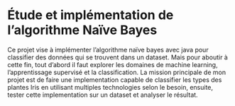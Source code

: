 # Étude et implémentation de l’algorithme Naïve Bayes

Ce projet vise à implémenter l’algorithme naïve bayes avec java pour classifier des données qui se trouvent dans un dataset.
Mais pour aboutir à cette fin, tout d’abord il faut explorer les domaines de machine learning, l’apprentissage supervisé et la classification.
La mission principale de mon projet est de faire une implementation capable de classifier les types des plantes Iris en utilisant multiples technologies 
selon le besoin, ensuite, tester cette implementation sur un dataset et analyser le résultat.


